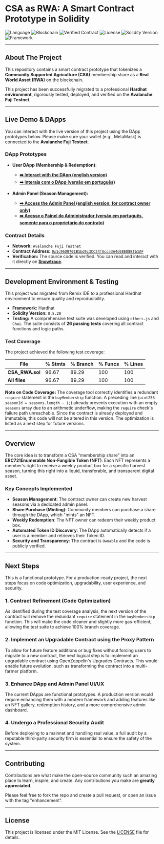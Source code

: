 # CSA as RWA: A Smart Contract Prototype in Solidity

![Language](https://img.shields.io/badge/Language-Solidity-orange)
![Blockchain](https://img.shields.io/badge/Blockchain-Avalanche_Fuji-red)
![Verified Contract](https://img.shields.io/badge/Contract-Verified-green)
![License](https://img.shields.io/badge/License-MIT-blue)
![Solidity Version](https://img.shields.io/badge/Solidity-0.8.20-yellow.svg)
![Framework](https://img.shields.io/badge/Framework-Hardhat-purple.svg)

___

## About The Project

This repository contains a smart contract prototype that tokenizes a **Community Supported Agriculture (CSA)** membership share as a **Real World Asset (RWA)** on the blockchain.

This project has been successfully migrated to a professional **Hardhat environment**, rigorously tested, deployed, and verified on the **Avalanche Fuji Testnet**.
___

## Live Demo & DApps

You can interact with the live version of this project using the DApp prototypes below. Please make sure your wallet (e.g., MetaMask) is connected to the **Avalanche Fuji Testnet**.

### DApp Prototypes

*   **User DApp (Membership & Redemption):**
    *   **[➡️ Interact with the DApp (english version)](https://ecolab-web3.github.io/csa-rwa-solidity/index-en.html)**
    *   **[➡️ Interaja com o DApp (versão em português)](https://ecolab-web3.github.io/csa-rwa-solidity/index-pt_br.html)**

*   **Admin Panel (Season Management):**
    *   **[➡️ Access the Admin Panel (english version, for contract owner only)](https://ecolab-web3.github.io/csa-rwa-solidity/admin-en.html)**
    *   **[➡️ Acesse o Painel do Administrador (versão em português, somente para o proprietário do contrato)](https://ecolab-web3.github.io/csa-rwa-solidity/admin-pt_br.html)**

### Contract Details

*   **Network:** `Avalanche Fuji Testnet`
*   **Contract Address:** [`0x1c96D0701B1bd9c3CC24fAcca3A4d68ED8Bfb1AF`](https://testnet.snowtrace.io/address/0x1c96D0701B1bd9c3CC24fAcca3A4d68ED8Bfb1AF)
*   **Verification:** The source code is verified. You can read and interact with it directly on **[Snowtrace](https://testnet.snowtrace.io/address/0x1c96D0701B1bd9c3CC24fAcca3A4d68ED8Bfb1AF#code)**.

---

## Development Environment & Testing

This project was migrated from Remix IDE to a professional Hardhat environment to ensure quality and reproducibility.

*   **Framework:** Hardhat
*   **Solidity Version:** `0.8.20`
*   **Testing:** A comprehensive test suite was developed using `ethers.js` and `Chai`. The suite consists of **26 passing tests** covering all contract functions and logic paths.

### Test Coverage

The project achieved the following test coverage:

| File             | % Stmts | % Branch | % Funcs | % Lines |
|------------------|---------|----------|---------|---------|
| **CSA_RWA.sol**  | 96.67   | 89.29    | 100     | 100     |
| **All files**    | 96.67   | 89.29    | 100     | 100     |

**Note on Code Coverage:** The coverage tool correctly identifies a redundant `require` statement in the `buyMembership` function. A preceding line (`uint256 seasonId = seasons.length - 1;`) already prevents execution with an empty `seasons` array due to an arithmetic underflow, making the `require` check's failure path unreachable. Since the contract is already deployed and immutable, this code will not be altered in this version. The optimization is listed as a next step for future versions.

---

## Overview

The core idea is to transform a CSA "membership share" into an **ERC721Enumerable Non-Fungible Token (NFT)**. Each NFT represents a member's right to receive a weekly product box for a specific harvest season, turning this right into a liquid, transferable, and transparent digital asset.

### Key Concepts Implemented

*   **Season Management**: The contract owner can create new harvest seasons via a dedicated admin panel.
*   **Share Purchase (Minting)**: Community members can purchase a share through the DApp, which "mints" an NFT.
*   **Weekly Redemption**: The NFT owner can redeem their weekly product box.
*   **Automated Token ID Discovery**: The DApp automatically detects if a user is a member and retrieves their Token ID.
*   **Security and Transparency**: The contract is `Ownable` and the code is publicly verified.

---

## Next Steps

This is a functional prototype. For a production-ready project, the next steps focus on code optimization, upgradability, user experience, and security.

### 1. Contract Refinement (Code Optimization)

As identified during the test coverage analysis, the next version of the contract will remove the redundant `require` statement in the `buyMembership` function. This will make the code cleaner and slightly more gas-efficient, allowing the test suite to achieve 100% branch coverage.

### 2. Implement an Upgradable Contract using the Proxy Pattern

To allow for future feature additions or bug fixes without forcing users to migrate to a new contract, the next logical step is to implement an upgradable contract using OpenZeppelin's Upgrades Contracts. This would enable future evolution, such as transforming the contract into a multi-farmer platform.

### 3. Enhance DApp and Admin Panel UI/UX

The current DApps are functional prototypes. A production version would require enhancing them with a modern framework and adding features like an NFT gallery, redemption history, and a more comprehensive admin dashboard.

### 4. Undergo a Professional Security Audit

Before deploying to a mainnet and handling real value, a full audit by a reputable third-party security firm is essential to ensure the safety of the system.

___

## Contributing

Contributions are what make the open-source community such an amazing place to learn, inspire, and create. Any contributions you make are **greatly appreciated**.

Please feel free to fork the repo and create a pull request, or open an issue with the tag "enhancement".

---

## License

This project is licensed under the MIT License. See the [LICENSE](LICENSE) file for details.
